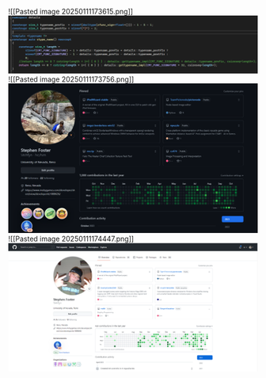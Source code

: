 ![[Pasted image 20250111173615.png]]![](https://github.com/Stehfyn/vault/blob/main/vault/media/Pasted%20image%2020250111173615.png)
![[Pasted image 20250111173756.png]]![](https://github.com/Stehfyn/vault/blob/main/vault/media/Pasted%20image%2020250111173756.png)
![[Pasted image 20250111174447.png]]![](https://github.com/Stehfyn/vault/blob/main/vault/media/Pasted%20image%2020250111174447.png)
